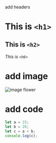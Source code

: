 add headers
# This is `<h1>`
## This is `<h2>`
###### This is `<h6>`

# add image
![image flower](https://lizgard.com.ua/assets/galleries/9964/fajly.jpg)

# add code
``` javascript
let a = 15;
let b = 20;
let c = a + b;
console.log(c);
```

